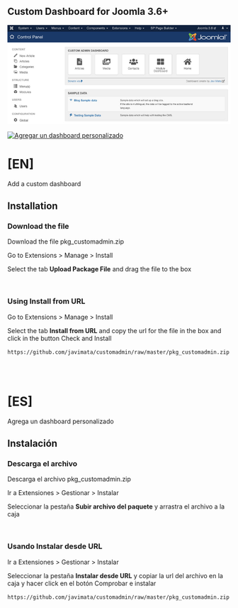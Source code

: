 ## Custom Dashboard for Joomla 3.6+

![alt text](https://github.com/javimata/customadmin/blob/master/customdashboard.PNG)

[![Agregar un dashboard personalizado](http://img.youtube.com/vi/f-N4Zan407o/0.jpg)](http://www.youtube.com/watch?v=f-N4Zan407o "Agregar un dashboard personalizado")


# [EN]
Add a custom dashboard

## Installation

### Download the file
Download the file pkg_customadmin.zip

Go to Extensions > Manage > Install

Select the tab **Upload Package File** and drag the file to the box

<br>

### Using Install from URL 
Go to Extensions > Manage > Install

Select the tab **Install from URL** and copy the url for the file in the box and click in the button Check and Install

```
https://github.com/javimata/customadmin/raw/master/pkg_customadmin.zip
```

<br><br>
# [ES]
Agrega un dashboard personalizado

## Instalación

### Descarga el archivo
Descarga el archivo pkg_customadmin.zip

Ir a Extensiones > Gestionar > Instalar

Seleccionar la pestaña **Subir archivo del paquete** y arrastra el archivo a la caja

<br>

### Usando Instalar desde URL 
Ir a Extensiones > Gestionar > Instalar

Seleccionar la pestaña **Instalar desde URL** y copiar la url del archivo en la caja y hacer click en el botón Comprobar e instalar

```
https://github.com/javimata/customadmin/raw/master/pkg_customadmin.zip
```

